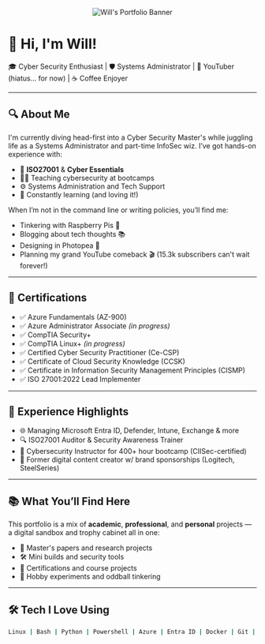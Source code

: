 <!-- Header with custom banner -->
<p align="center">
  <img src="(https://i.imgur.com/hd2ZtLE.png)" alt="Will's Portfolio Banner" />
</p>

# 👋 Hi, I'm Will!

🎓 Cyber Security Enthusiast | 🛡️ Systems Administrator | 🎥 YouTuber (hiatus... for now) | ☕  Coffee Enjoyer

---

## 🔍 About Me

I'm currently diving head-first into a Cyber Security Master's while juggling life as a Systems Administrator and part-time InfoSec wiz. I’ve got hands-on experience with:

- 🔐 **ISO27001** & **Cyber Essentials**
- 🧑‍🏫 Teaching cybersecurity at bootcamps
- ⚙️ Systems Administration and Tech Support
- 🧠 Constantly learning (and loving it!)

When I’m not in the command line or writing policies, you’ll find me:

- Tinkering with Raspberry Pis 🧪
- Blogging about tech thoughts 📚
- Designing in Photopea 🎨
- Planning my grand YouTube comeback 🎬 (15.3k subscribers can't wait forever!)

---

## 🧾 Certifications

- ✅ Azure Fundamentals (AZ-900)
- ✅ Azure Administrator Associate *(in progress)*
- ✅ CompTIA Security+
- ✅ CompTIA Linux+ *(in progress)*
- ✅ Certified Cyber Security Practitioner (Ce-CSP)
- ✅ Certificate of Cloud Security Knowledge (CCSK)
- ✅ Certificate in Information Security Management Principles (CISMP)
- ✅ ISO 27001:2022 Lead Implementer

---

## 💼 Experience Highlights

- 🌐 Managing Microsoft Entra ID, Defender, Intune, Exchange & more
- 🔍 ISO27001 Auditor & Security Awareness Trainer
- 🧠 Cybersecurity Instructor for 400+ hour bootcamp (CIISec-certified)
- 🎨 Former digital content creator w/ brand sponsorships (Logitech, SteelSeries)

---

## 📚 What You’ll Find Here

This portfolio is a mix of **academic**, **professional**, and **personal** projects — a digital sandbox and trophy cabinet all in one:

- 🧾 Master's papers and research projects
- 🛠️ Mini builds and security tools
- 🏅 Certifications and course projects
- 🧪 Hobby experiments and oddball tinkering

---

## 🛠️ Tech I Love Using

```bash
Linux | Bash | Python | Powershell | Azure | Entra ID | Docker | Git | Raspberry Pi

